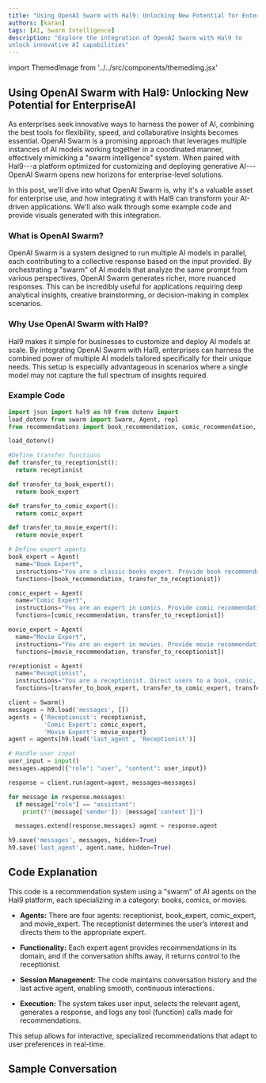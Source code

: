 ```yaml
--- 
title: "Using OpenAI Swarm with Hal9: Unlocking New Potential for Enterprise AI"
authors: [karan] 
tags: [AI, Swarm Intelligence]
description: "Explore the integration of OpenAI Swarm with Hal9 to
unlock innovative AI capabilities" 
---
```


import ThemedImage from '../../src/components/themedimg.jsx'

## Using OpenAI Swarm with Hal9: Unlocking New Potential for EnterpriseAI

As enterprises seek innovative ways to harness the power of AI,
combining the best tools for flexibility, speed, and collaborative
insights becomes essential. OpenAI Swarm is a promising approach that
leverages multiple instances of AI models working together in a
coordinated manner, effectively mimicking a "swarm intelligence"
system. When paired with Hal9---a platform optimized for customizing and
deploying generative AI---OpenAI Swarm opens new horizons for
enterprise-level solutions.

In this post, we'll dive into what OpenAI Swarm is, why it's a valuable
asset for enterprise use, and how integrating it with Hal9 can transform
your AI-driven applications. We'll also walk through some example code
and provide visuals generated with this integration.

### What is OpenAI Swarm?

OpenAI Swarm is a system designed to run multiple AI models in parallel,
each contributing to a collective response based on the input provided.
By orchestrating a "swarm" of AI models that analyze the same prompt
from various perspectives, OpenAI Swarm generates richer, more nuanced
responses. This can be incredibly useful for applications requiring deep
analytical insights, creative brainstorming, or decision-making in
complex scenarios.

### Why Use OpenAI Swarm with Hal9?

Hal9 makes it simple for businesses to customize and deploy AI models at
scale. By integrating OpenAI Swarm with Hal9, enterprises can harness
the combined power of multiple AI models tailored specifically for their
unique needs. This setup is especially advantageous in scenarios where a
single model may not capture the full spectrum of insights required.

### Example Code

```python 
import json import hal9 as h9 from dotenv import
load_dotenv from swarm import Swarm, Agent, repl 
from recommendations import book_recommendation, comic_recommendation, movie_recommendation

load_dotenv()

#Define transfer functions 
def transfer_to_receptionist(): 
  return receptionist

def transfer_to_book_expert(): 
  return book_expert

def transfer_to_comic_expert(): 
  return comic_expert

def transfer_to_movie_expert(): 
  return movie_expert

# Define expert agents 
book_expert = Agent(
  name="Book Expert", 
  instructions="You are a classic books expert. Provide book recommendations. If the conversation drifts away, return to the receptionist.", 
  functions=[book_recommendation, transfer_to_receptionist])

comic_expert = Agent(
  name="Comic Expert", 
  instructions="You are an expert in comics. Provide comic recommendations. If the conversation drifts away, return to the receptionist.", 
  functions=[comic_recommendation, transfer_to_receptionist])

movie_expert = Agent(
  name="Movie Expert", 
  instructions="You are an expert in movies. Provide movie recommendations. If the conversation drifts away, return to the receptionist.",
  functions=[movie_recommendation, transfer_to_receptionist])

receptionist = Agent(
  name="Receptionist", 
  instructions="You are a receptionist. Direct users to a book, comic, or movie expert based on their input.", 
  functions=[transfer_to_book_expert, transfer_to_comic_expert, transfer_to_movie_expert])

client = Swarm() 
messages = h9.load('messages', []) 
agents = {'Receptionist': receptionist, 
          'Comic Expert': comic_expert, 
          'Movie Expert': movie_expert} 
agent = agents[h9.load('last_agent', 'Receptionist')]

# Handle user input 
user_input = input() 
messages.append({"role": "user", "content": user_input})

response = client.run(agent=agent, messages=messages)

for message in response.messages: 
  if message["role"] == "assistant": 
    print(f"{message['sender']}: {message['content']}")

  messages.extend(response.messages) agent = response.agent

h9.save('messages', messages, hidden=True) 
h9.save('last_agent', agent.name, hidden=True)
```

## Code Explanation

This code is a recommendation system using a "swarm" of AI agents on the Hal9 platform, each specializing in a category: books, comics, or movies.

- **Agents:** There are four agents: receptionist, book_expert, comic_expert, and movie_expert. The receptionist determines the user’s interest and directs them to the appropriate expert.

- **Functionality:** Each expert agent provides recommendations in its domain, and if the conversation shifts away, it returns control to the receptionist.

- **Session Management:** The code maintains conversation history and the last active agent, enabling smooth, continuous interactions.

- **Execution:** The system takes user input, selects the relevant agent, generates a response, and logs any tool (function) calls made for recommendations.

This setup allows for interactive, specialized recommendations that adapt to user preferences in real-time.

## Sample Conversation
<center><a href="https://hal9.com/demos/swarm"><ThemedImage src="movie-recommendations"/></a></center>

